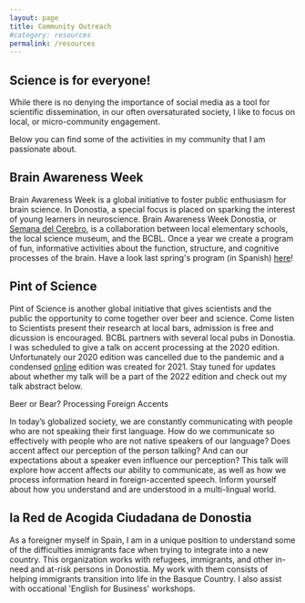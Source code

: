 ```yaml
---
layout: page
title: Community Outreach 
#category: resources
permalink: /resources
---
```

## Science is for everyone! 

While there is no denying the importance of social media as a tool for scientific dissemination, in our often oversaturated society, I like to focus on local, or micro-community engagement. 

Below you can find some of the activities in my community that I am passionate about. 


## Brain Awareness Week

Brain Awareness Week is a global initiative to foster public enthusiasm for brain science. In Donostia, a special focus is placed on sparking the interest of young learners in neuroscience. Brain Awareness Week Donostia, or [Semana del Cerebro](https://www.eurekamuseoa.eus/es/semana-del-cerebro), is a collaboration between local elementary schools, the local science museum, and the BCBL. Once a year we create a program of fun, informative activities about the function, structure, and cognitive processes of the brain. Have a look last spring's program (in Spanish) [here](https://www.bcbl.eu/es/eventos-pasados/baw-2021)! 


## Pint of Science

Pint of Science is another global initiative that gives scientists and the public the opportunity to come together over beer and science. Come listen to Scientists present their research at local bars, admission is free and dicussion is encouraged. BCBL partners with several local pubs in Donostia. I was scheduled to give a talk on accent processing at the 2020 edition. Unfortunately our 2020 edition was cancelled due to the pandemic and a condensed [online](https://pintofscience.es/events/sansebastian) edition was created for 2021. Stay tuned for updates about whether my talk will be a part of the 2022 edition and check out my talk abstract below.

Beer or Bear? Processing Foreign Accents

In today’s globalized society, we are constantly communicating with people who are not speaking their first language. How do we communicate so effectively with people who are not native speakers of our language? Does accent affect our perception of the person talking? And can our expectations about a speaker even influence our perception? This talk will explore how accent affects our ability to communicate, as well as how we process information heard in foreign-accented speech. Inform yourself about how you understand and are understood in a multi-lingual world.

## la Red de Acogida Ciudadana de Donostia

As a foreigner myself in Spain, I am in a unique position to understand some of the difficulties immigrants face when trying to integrate into a new country. This organization works with refugees, immigrants, and other in-need and at-risk persons in Donostia. My work with them consists of helping immigrants transition into life in the Basque Country. I also assist with occational 'English for Business' workshops. 


